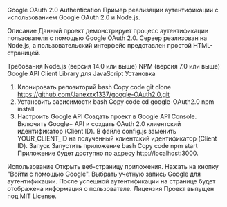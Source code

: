 Google OAuth 2.0 Authentication
Пример реализации аутентификации с использованием Google OAuth 2.0 и Node.js.

Описание
Данный проект демонстрирует процесс аутентификации пользователя с помощью Google OAuth 2.0. Сервер реализован на Node.js, а пользовательский интерфейс представлен простой HTML-страницей.

Требования
Node.js (версия 14.0 или выше)
NPM (версия 7.0 или выше)
Google API Client Library для JavaScript
Установка
1. Клонировать репозиторий
bash
Copy code
git clone https://github.com/Janexxx1337/google-OAuth2.0.git
2. Установить зависимости
bash
Copy code
cd google-OAuth2.0
npm install
3. Настроить Google API
Создать проект в Google API Console.
Включить Google+ API и создать OAuth 2.0 клиентский идентификатор (Client ID).
В файле config.js заменить YOUR_CLIENT_ID на полученный клиентский идентификатор (Client ID).
Запуск
Запустить приложение
bash
Copy code
npm start
Приложение будет доступно по адресу http://localhost:3000.

Использование
Открыть веб-страницу приложения.
Нажать на кнопку "Войти с помощью Google".
Выбрать учетную запись Google для аутентификации.
После успешной аутентификации на странице будет отображена информация о пользователе.
Лицензия
Проект выпущен под MIT License.

